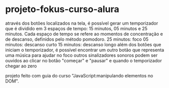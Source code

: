 # projeto-fokus-curso-alura
através dos botões localizados na tela, é possível gerar um temporizador que é dividido em 3 espaços de tempo: 15 minutos, 05 minutos e 25 minutos. Cada espaço de tempo se refere ao momentos de concentração e de descanso, definidos pelo método pomodoro.
25 minutos: foco
05 minutos: descanso curto
15 minutos: descanso longo
além dos botões que iniciam o temporizador, é possível encontrar um outro botão que representa uma música para ajudar no foco
outros sinalizadores sonoros podem ser ouvidos ao clicar no botão "começar" e "pausar" e quando o temporizador chegar ao zero

projeto feito com guia do curso "JavaScript:manipulando elementos no DOM".

